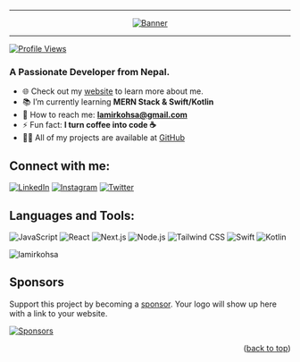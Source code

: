 
<hr>
<p align="center">
  <a href="https://ashokrimal.com.np/" target="_blank" rel="noreferrer"><img src="https://cdn.discordapp.com/attachments/1269994258438557727/1357743745138819327/image.png?ex=67f150e6&is=67efff66&hm=90ccde58d03b0c2bcfefa3b37fed0e3314ab595aeff1b2d0b4a3259847be030a&" alt="Banner ">
    <hr>
    <p align="left"> <img src="https://komarev.com/ghpvc/?username=ashokrimal&label=Profile%20views&color=0e75b6&style=flat" alt="Profile Views" /> </p>
  </a>

</p>



### A Passionate Developer from Nepal.

- 🌐 Check out my [website](https://ashokrimal.com.np) to learn more about me.
- 📚 I’m currently learning **MERN Stack & Swift/Kotlin**
- 📩 How to reach me: **lamirkohsa@gmail.com**
- ⚡ Fun fact: **I turn coffee into code ☕**
- 👨‍💻 All of my projects are available at [GitHub](https://github.com/ashokrimal)



## Connect with me:
[![LinkedIn](https://img.shields.io/badge/LinkedIn-0077B5?style=for-the-badge&logo=linkedin&logoColor=white)](https://www.linkedin.com/in/ashokrimal) 
[![Instagram](https://img.shields.io/badge/Instagram-E4405F?style=for-the-badge&logo=instagram&logoColor=white)](https://www.instagram.com/lamirkohsa) 
[![Twitter](https://img.shields.io/badge/Twitter-1DA1F2?style=for-the-badge&logo=twitter&logoColor=white)](https://twitter.com/lamirkohsa)

## Languages and Tools:
![JavaScript](https://img.shields.io/badge/JavaScript-F7DF1E?style=for-the-badge&logo=javascript&logoColor=black)
![React](https://img.shields.io/badge/React-61DAFB?style=for-the-badge&logo=react&logoColor=black)
![Next.js](https://img.shields.io/badge/Next.js-000000?style=for-the-badge&logo=nextdotjs&logoColor=white)
![Node.js](https://img.shields.io/badge/Node.js-339933?style=for-the-badge&logo=nodedotjs&logoColor=white)
![Tailwind CSS](https://img.shields.io/badge/TailwindCSS-06B6D4?style=for-the-badge&logo=tailwindcss&logoColor=white)
![Swift](https://img.shields.io/badge/Swift-FA7343?style=for-the-badge&logo=swift&logoColor=white)
![Kotlin](https://img.shields.io/badge/Kotlin-0095D5?style=for-the-badge&logo=kotlin&logoColor=white)


<p><img align="center" src="https://github-readme-stats.vercel.app/api/top-langs?username=ashokrimal&show_icons=true&locale=en&layout=compact" alt="lamirkohsa" /></p>


## Sponsors 
Support this project by becoming a [sponsor](https://opencollective.com/git-point#sponsor). Your logo will show up here with a link to your website. 


<a href="https://github.com/sponsors/ashokrimal">
  <img src="https://img.shields.io/badge/Sponsors-GitHub-brightgreen" alt="Sponsors" />
</a>

<p align="right">(<a href="#readme-top">back to top</a>)</p>
